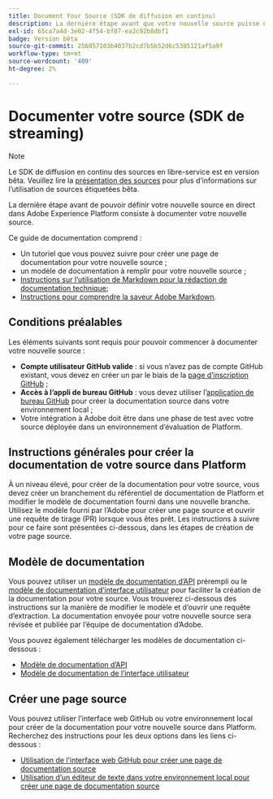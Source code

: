 ```yaml
---
title: Document Your Source (SDK de diffusion en continu)
description: La dernière étape avant que votre nouvelle source puisse être mise en ligne dans Adobe Experience Platform consiste à documenter votre nouvelle source.
exl-id: 65ca7a4d-3e02-4f54-bf07-ea2c92b8dbf1
badge: Version bêta
source-git-commit: 256857103b4037b2cd7b5b52d6c5385121af5a9f
workflow-type: tm+mt
source-wordcount: '409'
ht-degree: 2%

---
```


# Documenter votre source (SDK de streaming)

>[!NOTE]
>
>Le SDK de diffusion en continu des sources en libre-service est en version bêta. Veuillez lire la [présentation des sources](../../home.md#terms-and-conditions) pour plus d’informations sur l’utilisation de sources étiquetées bêta.

La dernière étape avant de pouvoir définir votre nouvelle source en direct dans Adobe Experience Platform consiste à documenter votre nouvelle source.

Ce guide de documentation comprend :

* Un tutoriel que vous pouvez suivre pour créer une page de documentation pour votre nouvelle source ;
* un modèle de documentation à remplir pour votre nouvelle source ;
* [Instructions sur l’utilisation de Markdown pour la rédaction de documentation technique](https://experienceleague.adobe.com/docs/contributor/contributor-guide/writing-essentials/markdown.html);
* [Instructions pour comprendre la saveur Adobe Markdown](https://experienceleague.adobe.com/docs/contributor/contributor-guide/writing-essentials/markdown.html#custom-markdown-extensions).

## Conditions préalables

Les éléments suivants sont requis pour pouvoir commencer à documenter votre nouvelle source :

* **Compte utilisateur GitHub valide** : si vous n’avez pas de compte GitHub existant, vous devez en créer un par le biais de la [page d’inscription GitHub](https://github.com/) ;
* **Accès à l’appli de bureau GitHub** : vous devez utiliser l’[application de bureau GitHub](https://desktop.github.com/) pour créer la documentation source dans votre environnement local ;
* Votre intégration à Adobe doit être dans une phase de test avec votre source déployée dans un environnement d’évaluation de Platform.

## Instructions générales pour créer la documentation de votre source dans Platform

À un niveau élevé, pour créer de la documentation pour votre source, vous devez créer un branchement du référentiel de documentation de Platform et modifier le modèle de documentation fourni dans une nouvelle branche. Utilisez le modèle fourni par l’Adobe pour créer une page source et ouvrir une requête de tirage (PR) lorsque vous êtes prêt. Les instructions à suivre pour ce faire sont présentées ci-dessous, dans les étapes de création de votre page source.

## Modèle de documentation

Vous pouvez utiliser un [modèle de documentation d’API](streaming-template-api.md) prérempli ou le [ modèle de documentation d’interface utilisateur](streaming-template-ui.md) pour faciliter la création de la documentation pour votre source. Vous trouverez ci-dessous des instructions sur la manière de modifier le modèle et d’ouvrir une requête d’extraction. La documentation envoyée pour votre nouvelle source sera révisée et publiée par l’équipe de documentation d’Adobe.

Vous pouvez également télécharger les modèles de documentation ci-dessous :

* [Modèle de documentation d’API](../assets/streaming/streaming-template-api.zip)
* [Modèle de documentation de l’interface utilisateur](../assets/streaming/streaming-template-ui.zip)

## Créer une page source

Vous pouvez utiliser l’interface web GitHub ou votre environnement local pour créer de la documentation pour votre nouvelle source dans Platform. Recherchez des instructions pour les deux options dans les liens ci-dessous :

* [Utilisation de l’interface web GitHub pour créer une page de documentation source](../documentation/github.md)
* [Utilisation d’un éditeur de texte dans votre environnement local pour créer une page de documentation source](../documentation/text-editor.md)
